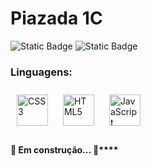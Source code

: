 # Piazada 1C

![Static Badge](https://img.shields.io/badge/Status%3A%20-%20Em%20desenvolvimento%20-%20blue) ![Static Badge](https://img.shields.io/badge/Membros%3A%20-%204%20-%20green)

### Linguagens:  

<div align="left">   
<a href="https://www.w3schools.com/css/" target="_blank"><img style="margin: 10px" src="https://profilinator.rishav.dev/skills-assets/css3-original-wordmark.svg" alt="CSS3" height="50" /></a>  
<a href="https://en.wikipedia.org/wiki/HTML5" target="_blank"><img style="margin: 10px" src="https://profilinator.rishav.dev/skills-assets/html5-original-wordmark.svg" alt="HTML5" height="50" /></a>  
<a href="https://www.javascript.com/" target="_blank"><img style="margin: 10px" src="https://profilinator.rishav.dev/skills-assets/javascript-original.svg" alt="JavaScript" height="50" /></a> 
</div>

#### 🚧   Em construção...  🚧****
